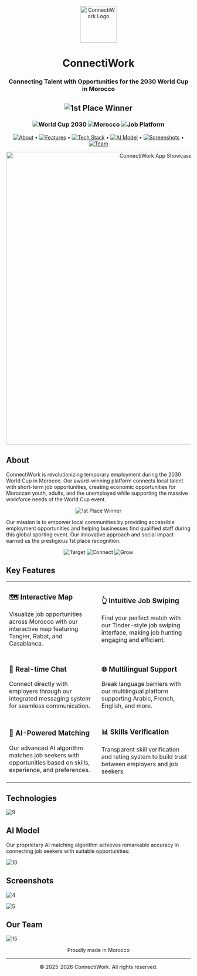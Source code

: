 <div align="center">
  <img src="https://github.com/user-attachments/assets/eea7d81d-94bb-4b42-a125-6d1f01fb3da7" alt="ConnectiWork Logo" width="100"/>
</div>

<h1 align="center">ConnectiWork</h1>
<h3 align="center">Connecting Talent with Opportunities for the 2030 World Cup in Morocco</h3>


<h2 align="center">
  <img src="https://img.shields.io/badge/🏆_1st_Place_Winner-FFD700?style=for-the-badge&logoColor=black" alt="1st Place Winner"/>
</h2>

<h3 align="center">
  <img src="https://img.shields.io/badge/🌍_World_Cup_2030-2BB363?style=for-the-badge&logoColor=white" alt="World Cup 2030"/>
  <img src="https://img.shields.io/badge/🇲🇦_Morocco-C1272D?style=for-the-badge&logoColor=white" alt="Morocco"/>
  <img src="https://img.shields.io/badge/💼_Job_Platform-141619?style=for-the-badge&logoColor=white" alt="Job Platform"/>
</h3>

<p align="center">
  <a href="#about"><img src="https://img.shields.io/badge/About-7849FF?style=flat-square&logoColor=white" alt="About"/></a> •
  <a href="#key-features"><img src="https://img.shields.io/badge/Features-2BB363?style=flat-square&logoColor=white" alt="Features"/></a> •
  <a href="#technologies"><img src="https://img.shields.io/badge/Tech_Stack-141619?style=flat-square&logoColor=white" alt="Tech Stack"/></a> •
  <a href="#ai-model"><img src="https://img.shields.io/badge/AI_Model-7849FF?style=flat-square&logoColor=white" alt="AI Model"/></a> •
  <a href="#screenshots"><img src="https://img.shields.io/badge/Screenshots-2BB363?style=flat-square&logoColor=white" alt="Screenshots"/></a> •
  <a href="#team"><img src="https://img.shields.io/badge/Team-141619?style=flat-square&logoColor=white" alt="Team"/></a>
</p>

<p align="center">
  <img src="https://github.com/user-attachments/assets/d0227a36-c918-40ce-8441-bc165e6e98bf" alt="ConnectiWork App Showcase" width="800"/>
</p>

## About 

ConnectiWork is revolutionizing temporary employment during the 2030 World Cup in Morocco. Our award-winning platform connects local talent with short-term job opportunities, creating economic opportunities for Moroccan youth, adults, and the unemployed while supporting the massive workforce needs of the World Cup event.

<p align="center">
  <img src="https://img.shields.io/badge/🏆_1st_Place_Winner-FFD700?style=for-the-badge&logoColor=black" alt="1st Place Winner"/>
</p>

Our mission is to empower local communities by providing accessible employment opportunities and helping businesses find qualified staff during this global sporting event. Our innovative approach and social impact earned us the prestigious 1st place recognition.

<p align="center">
  <img src="https://img.shields.io/badge/🎯_Target-7849FF?style=for-the-badge&logoColor=white" alt="Target"/>
  <img src="https://img.shields.io/badge/🤝_Connect-2BB363?style=for-the-badge&logoColor=white" alt="Connect"/>
  <img src="https://img.shields.io/badge/📈_Grow-141619?style=for-the-badge&logoColor=white" alt="Grow"/>
</p>


## Key Features

<table>
  <tr>
    <td width="50%">
      <h3>🗺️ Interactive Map</h3>
      <p>Visualize job opportunities across Morocco with our interactive map featuring Tangier, Rabat, and Casablanca.</p>
    </td>
    <td width="50%">
      <h3>👆 Intuitive Job Swiping</h3>
      <p>Find your perfect match with our Tinder-style job swiping interface, making job hunting engaging and efficient.</p>
    </td>
  </tr>
  <tr>
    <td width="50%">
      <h3>💬 Real-time Chat</h3>
      <p>Connect directly with employers through our integrated messaging system for seamless communication.</p>
    </td>
    <td width="50%">
      <h3>🌐 Multilingual Support</h3>
      <p>Break language barriers with our multilingual platform supporting Arabic, French, English, and more.</p>
    </td>
  </tr>
  <tr>
    <td width="50%">
      <h3>🧠 AI-Powered Matching</h3>
      <p>Our advanced AI algorithm matches job seekers with opportunities based on skills, experience, and preferences.</p>
    </td>
    <td width="50%">
      <h3>📊 Skills Verification</h3>
      <p>Transparent skill verification and rating system to build trust between employers and job seekers.</p>
    </td>
  </tr>
</table>

## Technologies

![9](https://github.com/user-attachments/assets/b4ae18e2-ea21-4846-94c3-7d3e6e4c32aa)


## AI Model

Our proprietary AI matching algorithm achieves remarkable accuracy in connecting job seekers with suitable opportunities:

![10](https://github.com/user-attachments/assets/c2c6b6d8-784c-45c8-b6dd-0c7eeb77336c)



## Screenshots

![4](https://github.com/user-attachments/assets/d0227a36-c918-40ce-8441-bc165e6e98bf)

![5](https://github.com/user-attachments/assets/e5a20e39-5274-46e5-91ac-f9401c3f2851)


## Our Team

![15](https://github.com/user-attachments/assets/1dcbcca8-b4ee-4b5b-955f-b3fe57dd89f9)



<p align="center">
  Proudly made in Morocco
</p>

---

<p align="center">
  © 2025-2026 ConnectiWork. All rights reserved.
</p>

